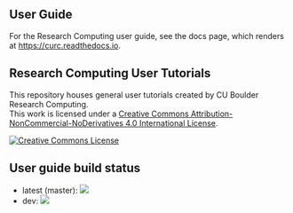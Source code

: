 ## User Guide
For the Research Computing user guide, see the docs page, which renders at https://curc.readthedocs.io.

## Research Computing User Tutorials

This repository houses general user tutorials created by CU Boulder Research Computing.  
This work is licensed under a <a rel="license" href="http://creativecommons.org/licenses/by-nc-nd/4.0/">Creative Commons Attribution-NonCommercial-NoDerivatives 4.0 International License</a>.

<a rel="license" href="http://creativecommons.org/licenses/by-nc-nd/4.0/"><img alt="Creative Commons License" style="border-width:0" src="https://i.creativecommons.org/l/by-nc-nd/4.0/88x31.png" /></a>

## User guide build status

* latest (master): <img src="https://readthedocs.org/projects/curc/badge/?version=latest">
* dev: <img src="https://readthedocs.org/projects/curc/badge/?version=dev">
